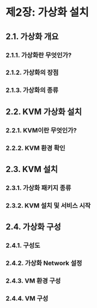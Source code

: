 # 제2장: 가상화 설치
## 2.1. 가상화 개요
### 2.1.1. 가상화란 무엇인가?
### 2.1.2. 가상화의 장점
### 2.1.3. 가상화의 종류
## 2.2. KVM 가상화 설치
### 2.2.1. KVM이란 무엇인가?
### 2.2.2. KVM 환경 확인
## 2.3. KVM 설치
### 2.3.1. 가상화 패키지 종류
### 2.3.2. KVM 설치 및 서비스 시작
## 2.4. 가상화 구성
### 2.4.1. 구성도
### 2.4.2. 가상화 Network 설정
### 2.4.3. VM 환경 구성
### 2.4.4. VM 구성